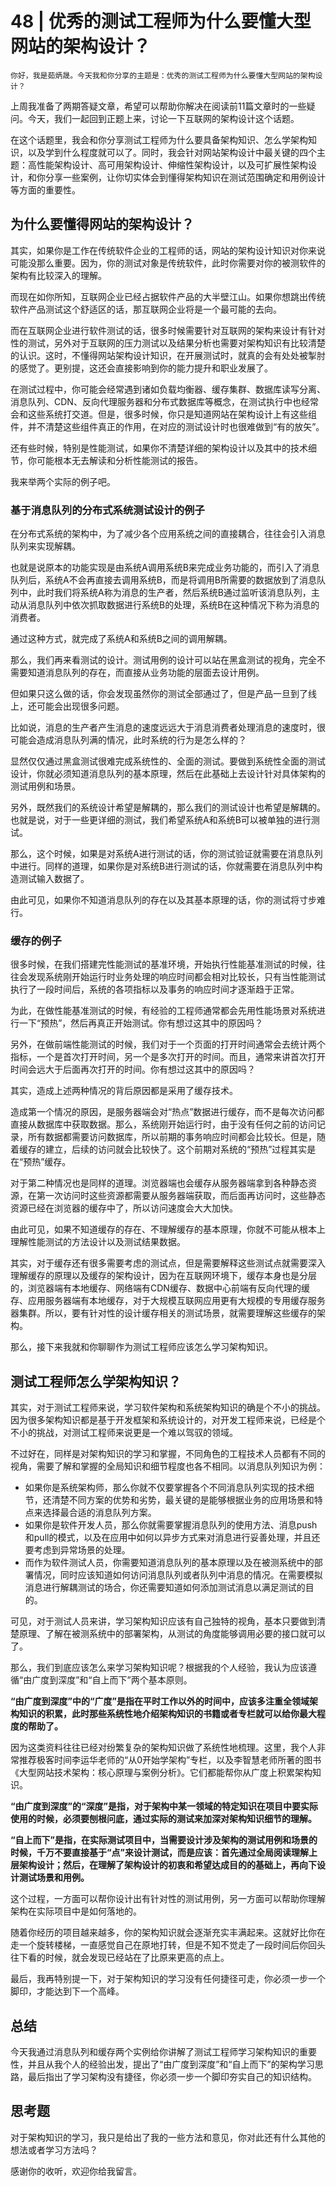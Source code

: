 # 48 | 优秀的测试工程师为什么要懂大型网站的架构设计？

    你好，我是茹炳晟。今天我和你分享的主题是：优秀的测试工程师为什么要懂大型网站的架构设计？

上周我准备了两期答疑文章，希望可以帮助你解决在阅读前11篇文章时的一些疑问。今天，我们一起回到正题上来，讨论一下互联网的架构设计这个话题。

在这个话题里，我会和你分享测试工程师为什么要具备架构知识、怎么学架构知识，以及学到什么程度就可以了。同时，我会针对网站架构设计中最关键的四个主题：高性能架构设计、高可用架构设计、伸缩性架构设计，以及可扩展性架构设计，和你分享一些案例，让你切实体会到懂得架构知识在测试范围确定和用例设计等方面的重要性。

## 为什么要懂得网站的架构设计？

其实，如果你是工作在传统软件企业的工程师的话，网站的架构设计知识对你来说可能没那么重要。因为，你的测试对象是传统软件，此时你需要对你的被测软件的架构有比较深入的理解。

而现在如你所知，互联网企业已经占据软件产品的大半壁江山。如果你想跳出传统软件产品测试这个舒适区的话，那互联网企业将是一个最可能的去向。

而在互联网企业进行软件测试的话，很多时候需要针对互联网的架构来设计有针对性的测试，另外对于互联网的压力测试以及结果分析也需要对架构知识有比较清楚的认识。这时，不懂得网站架构设计知识，在开展测试时，就真的会有处处被掣肘的感觉了。更别提，这还会直接影响到你的能力提升和职业发展了。

在测试过程中，你可能会经常遇到诸如负载均衡器、缓存集群、数据库读写分离、消息队列、CDN、反向代理服务器和分布式数据库等概念，在测试执行中也经常会和这些系统打交道。但是，很多时候，你只是知道网站在架构设计上有这些组件，并不清楚这些组件真正的作用，在对应的测试设计时也很难做到“有的放矢”。

还有些时候，特别是性能测试，如果你不清楚详细的架构设计以及其中的技术细节，你可能根本无去解读和分析性能测试的报告。

我来举两个实际的例子吧。

### 基于消息队列的分布式系统测试设计的例子

在分布式系统的架构中，为了减少各个应用系统之间的直接耦合，往往会引入消息队列来实现解耦。

也就是说原本的功能实现是由系统A调用系统B来完成业务功能的，而引入了消息队列后，系统A不会再直接去调用系统B，而是将调用B所需要的数据放到了消息队列中，此时我们将系统A称为消息的生产者，然后系统B通过监听该消息队列，主动从消息队列中依次抓取数据进行系统B的处理，系统B在这种情况下称为消息的消费者。

通过这种方式，就完成了系统A和系统B之间的调用解耦。

那么，我们再来看测试的设计。测试用例的设计可以站在黑盒测试的视角，完全不需要知道消息队列的存在，而直接从业务功能的层面去设计用例。

但如果只这么做的话，你会发现虽然你的测试全部通过了，但是产品一旦到了线上，还可能会出现很多问题。

比如说，消息的生产者产生消息的速度远远大于消息消费者处理消息的速度时，很可能会造成消息队列满的情况，此时系统的行为是怎么样的？

显然仅仅通过黑盒测试很难完成系统性的、全面的测试。要做到系统性全面的测试设计，你就必须知道消息队列的基本原理，然后在此基础上去设计针对具体架构的测试用例和场景。

另外，既然我们的系统设计希望是解耦的，那么我们的测试设计也希望是解耦的。也就是说，对于一些更详细的测试，我们希望系统A和系统B可以被单独的进行测试。

那么，这个时候，如果是对系统A进行测试的话，你的测试验证就需要在消息队列中进行。同样的道理，如果你是对系统B进行测试的话，你就需要在消息队列中构造测试输入数据了。

由此可见，如果你不知道消息队列的存在以及其基本原理的话，你的测试将寸步难行。

### 缓存的例子

很多时候，在我们搭建完性能测试的基准环境，开始执行性能基准测试的时候，往往会发现系统刚开始运行时业务处理的响应时间都会相对比较长，只有当性能测试执行了一段时间后，系统的各项指标以及事务的响应时间才逐渐趋于正常。

为此，在做性能基准测试的时候，有经验的工程师通常都会先用性能场景对系统进行一下“预热”，然后再真正开始测试。你有想过这其中的原因吗？

另外，在做前端性能测试的时候，我们对于一个页面的打开时间通常会去统计两个指标，一个是首次打开时间，另一个是多次打开的时间。而且，通常来讲首次打开时间会远大于后面再次打开的时间。你有想过这其中的原因吗？

其实，造成上述两种情况的背后原因都是采用了缓存技术。

造成第一个情况的原因，是服务器端会对“热点”数据进行缓存，而不是每次访问都直接从数据库中获取数据。那么，系统刚开始运行时，由于没有任何之前的访问记录，所有数据都需要访问数据库，所以前期的事务响应时间都会比较长。但是，随着缓存的建立，后续的访问就会比较快了。这个前期对系统的“预热”过程其实是在“预热”缓存。

对于第二种情况也是同样的道理。浏览器端也会缓存从服务器端拿到各种静态资源，在第一次访问时这些资源都需要从服务器端获取，而后面再访问时，这些静态资源已经在浏览器的缓存中了，所以访问速度会大大加快。

由此可见，如果不知道缓存的存在、不理解缓存的基本原理，你就不可能从根本上理解性能测试的方法设计以及测试结果数据。

其实，对于缓存还有很多需要考虑的测试点，但是需要解释这些测试点就需要深入理解缓存的原理以及缓存的架构设计，因为在互联网环境下，缓存本身也是分层的，浏览器端有本地缓存、网络端有CDN缓存、数据中心前端有反向代理的缓存、应用服务器端有本地缓存，对于大规模互联网应用更有大规模的专用缓存服务器集群。所以，要有针对性的设计缓存相关的测试场景，就需要理解这些缓存的架构。

那么，接下来我就和你聊聊作为测试工程师应该怎么学习架构知识。

## 测试工程师怎么学架构知识？

其实，对于测试工程师来说，学习软件架构和系统架构知识的确是个不小的挑战。因为很多架构知识都是基于开发框架和系统设计的，对开发工程师来说，已经是个不小的挑战，对测试工程师来说更是一个难以驾驭的领域。

不过好在，同样是对架构知识的学习和掌握，不同角色的工程技术人员都有不同的视角，需要了解和掌握的全局知识和细节程度也各不相同。以消息队列知识为例：

*   如果你是系统架构师，那么你就不仅要掌握各个不同消息队列实现的技术细节，还清楚不同方案的优势和劣势，最关键的是能够根据业务的应用场景和特点来选择最合适的消息队列方案。
*   如果你是软件开发人员，那么你就需要掌握消息队列的使用方法、消息push和pull的模式，以及在应用中如何以异步方式来对消息进行妥善处理，并且还要考虑到异常场景的处理。
*   而作为软件测试人员，你需要知道消息队列的基本原理以及在被测系统中的部署情况，同时应该知道如何访问消息队列或者队列中消息的情况。在需要模拟消息进行解耦测试的场合，你还需要知道如何添加测试消息以满足测试的目的。

可见，对于测试人员来讲，学习架构知识应该有自己独特的视角，基本只要做到清楚原理、了解在被测系统中的部署架构，从测试的角度能够调用必要的接口就可以了。

那么，我们到底应该怎么来学习架构知识呢？根据我的个人经验，我认为应该遵循“由广度到深度”和“自上而下”两个基本原则。

**“由广度到深度”中的“广度”是指在平时工作以外的时间中，应该多注重全领域架构知识的积累，此时那些系统性地介绍架构知识的书籍或者专栏就可以给你最大程度的帮助了。**

因为这类资料往往已经对纷繁复杂的架构知识做了系统性地梳理。这里，我个人非常推荐极客时间李运华老师的“从0开始学架构”专栏，以及李智慧老师所著的图书《大型网站技术架构：核心原理与案例分析》。它们都能帮你从广度上积累架构知识。

**“由广度到深度”的“深度”是指，对于架构中某一领域的特定知识在项目中要实际使用的时候，必须要刨根问底，通过实际的测试来加深对架构知识细节的理解。**

**“自上而下”是指，在实际测试项目中，当需要设计涉及架构的测试用例和场景的时候，千万不要直接基于“点”来设计测试，而是应该：首先通过全局阅读理解上层架构设计；然后，在理解了架构设计的初衷和希望达成目的的基础上，再向下设计测试场景和用例。**

这个过程，一方面可以帮你设计出有针对性的测试用例，另一方面可以帮助你理解架构在实际项目中是如何落地的。

随着你经历的项目越来越多，你的架构知识就会逐渐充实丰满起来。这就好比你在走一个旋转楼梯，一直感觉自己在原地打转，但是不知不觉走了一段时间后你回头往下看的时候，就会发现已经站在了比原来更高的点上。

最后，我再特别提一下，对于架构知识的学习没有任何捷径可走，你必须一步一个脚印，才能达到下一个高峰。

## 总结

今天我通过消息队列和缓存两个实例给你讲解了测试工程师学习架构知识的重要性，并且从我个人的经验出发，提出了“由广度到深度”和“自上而下”的架构学习思路，最后指出了学习架构没有捷径，你必须一步一个脚印夯实自己的知识结构。

## 思考题

对于架构知识的学习，我只是给出了我的一些方法和意见，你对此还有什么其他的想法或者学习方法吗？

感谢你的收听，欢迎你给我留言。
    